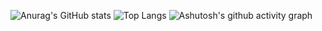 ![Anurag's GitHub stats](https://github-readme-stats.vercel.app/api?username=auberginewly)
![Top Langs](https://github-readme-stats.vercel.app/api/top-langs/?username=auberginewly)
![Ashutosh's github activity graph](https://github-readme-activity-graph.vercel.app/graph?username=auberginewly)

<!---
auberginewly/auberginewly is a ✨ special ✨ repository because its `README.md` (this file) appears on your GitHub profile.
You can click the Preview link to take a look at your changes.
--->
